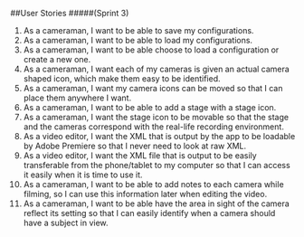 ##User Stories
#####(Sprint 3)

1.	As a cameraman, I want to be able to save my configurations.
2.	As a cameraman, I want to be able to load my configurations.
3.	As a cameraman, I want to be able choose to load a configuration or create a new one.
4.	As a cameraman, I want each of my cameras is given an actual camera shaped icon, which make them easy to be identified.
5.	As a cameraman, I want my camera icons can be moved so that I can place them anywhere I want.
6.	As a cameraman, I want to be able to add a stage with a stage icon.
7.	As a cameraman, I want the stage icon to be movable so that the stage and the cameras correspond with the real-life recording environment.
8. As a video editor, I want the XML that is output by the app to be loadable by Adobe Premiere so that I never need to look at raw XML.
9. As a video editor, I want the XML file that is output to be easily transferable from the phone/tablet to my computer so that I can access it easily when it is time to use it.
10. As a cameraman, I want to be able to add notes to each camera while filming, so I can use this information later when editing the video.
11.	As a cameraman, I want to be able have the area in sight of the camera reflect its setting so that I can easily identify when a camera should have a subject in view. 
